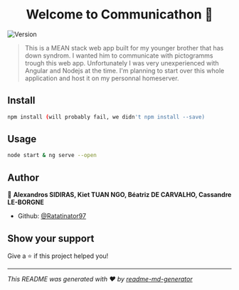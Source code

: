 <h1 align="center">Welcome to Communicathon 👋</h1>
<p>
  <img alt="Version" src="https://img.shields.io/badge/version-deprecated-blue.svg?cacheSeconds=2592000" />
</p>

> This is a MEAN stack web app built for my younger brother that has down syndrom. I wanted him to communicate with pictogramms trough this web app. Unfortunately I was very unexperienced with Angular and Nodejs at the time. I'm planning to start over this whole application and host it on my personnal homeserver. 

## Install

```sh
npm install (will probably fail, we didn't npm install --save)
```

## Usage

```sh
node start & ng serve --open 
```

## Author

👤 **Alexandros SIDIRAS, Kiet TUAN NGO, Béatriz DE CARVALHO, Cassandre LE-BORGNE**

* Github: [@Ratatinator97](https://github.com/Ratatinator97)

## Show your support

Give a ⭐️ if this project helped you!

***
_This README was generated with ❤️ by [readme-md-generator](https://github.com/kefranabg/readme-md-generator)_